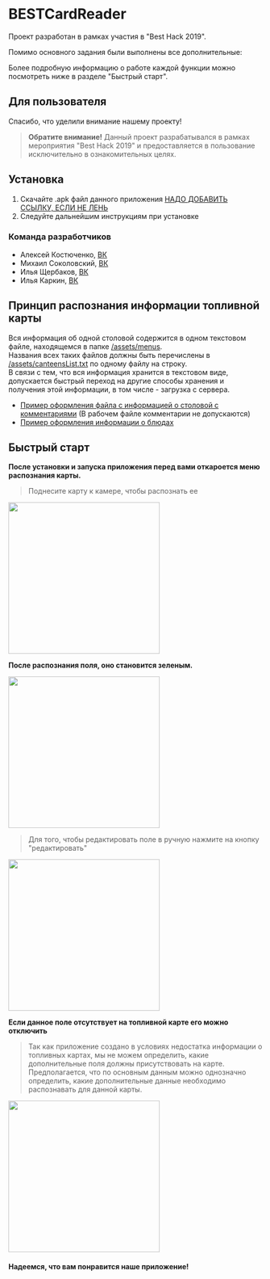 # BESTCardReader

Проект разработан в рамках участия в "Best Hack 2019".

Помимо основного задания были выполнены все дополнительные:

Более подробную информацию о работе каждой функции можно посмотреть ниже в разделе "Быстрый старт".

## Для пользователя
Спасибо, что уделили внимание нашему проекту!
>**Обратите внимание!**
>Данный проект разрабатывался в рамках мероприятия "Best Hack 2019" и предоставляется в пользование исключительно в ознакомительных целях.

## Установка
1. Скачайте .apk файл данного приложения <a href="https://github.com/Shaniser/Canteen/blob/master/builds/canteen%201.4.apk">НАДО ДОБАВИТЬ ССЫЛКУ, ЕСЛИ НЕ ЛЕНЬ</a>
2. Следуйте дальнейшим инструкциям при установке

### Команда разработчиков
* Алексей Костюченко,   [ВК](https://vk.com/shaniser)
* Михаил Соколовский,   [ВК](https://vk.com/sokolmish)
* Илья Щербаков,   [ВК](https://vk.com/ylyxa)
* Илья Каркин,   [ВК](https://vk.com/id210438588)


## Принцип распознания информации топливной карты
Вся информация об одной столовой содержится в одном текстовом файле, находящемся в папке <a href="https://github.com/Shaniser/Canteen/tree/master/app/src/main/assets/menus">/assets/menus</a>.<br>
Названия всех таких файлов должны быть перечислены в <a href="https://github.com/Shaniser/Canteen/blob/master/app/src/main/assets/canteensList.txt">/assets/canteensList.txt</a> по одному файлу на строку.<br>
В связи с тем, что вся информация хранится в текстовом виде, допускается быстрый переход на другие способы хранения и получения этой информации, в том числе - загрузка с сервера.
<ul>
    <li><a href="https://github.com/Shaniser/Canteen/blob/master/canteenExample.txt">Пример оформления файла с информацией о столовой с комментариями</a> (В рабочем файле комментарии не допускаются)</li>
    <li><a href="https://github.com/Shaniser/Canteen/blob/master/dishes.txt">Пример оформления информации о блюдах</a></li>
</ul>

## Быстрый старт
**После установки и запуска приложения перед вами откароется меню распознания карты.**
>Поднесите карту к камере, чтобы распознать ее

<img src="images/1.png" width="300dp">

**После распознания поля, оно становится зеленым.**

<img src="images/2.png" width="300dp">

>Для того, чтобы редактировать поле в ручную нажмите на кнопку "редактировать"

<img src="images/3.png" width="300dp">

**Если данное поле отсутствует на топливной карте его можно отключить**

>Так как приложение создано в условиях недостатка информации о топливных картах, мы не можем определить, какие дополнительные поля должны присутствовать на карте.
 Предполагается, что по основным данным можно однозначно определить, какие дополнительные данные необходимо распознавать для данной карты.

<img src="images/4.png" width="300dp">

#### Надеемся, что вам понравится наше приложение!
